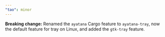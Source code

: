 ```yaml
---
"tao": minor
---
```


**Breaking change:** Renamed the `ayatana` Cargo feature to `ayatana-tray`, now the default feature for tray on Linux, and added the `gtk-tray` feature.
